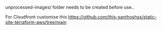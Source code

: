 unprocessed-images/ folder needs to be created before use.. 

For Cloudfront customise this https://github.com/this-santhoshss/static-site-terraform-aws/tree/main 
